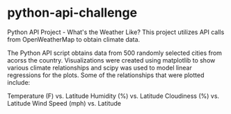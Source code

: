 # python-api-challenge

Python API Project - What's the Weather Like?
This project utilizes API calls from OpenWeatherMap to obtain climate data.

The Python API script obtains data from 500 randomly selected cities from acorss the country.
Visualizations were created using matplotlib to show various climate relationships and scipy was used to model linear regressions for the plots.
Some of the relationships that were plotted include:

Temperature (F) vs. Latitude
Humidity (%) vs. Latitude
Cloudiness (%) vs. Latitude
Wind Speed (mph) vs. Latitude





